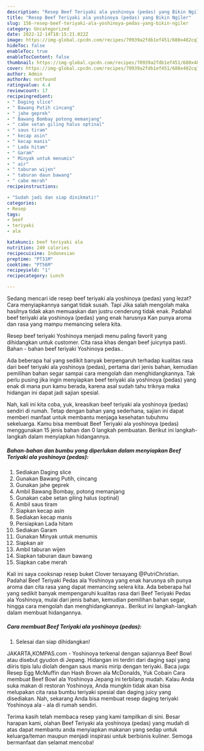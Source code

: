 ```yaml
---
description: "Resep Beef Teriyaki ala yoshinoya (pedas) yang Bikin Ngiler"
title: "Resep Beef Teriyaki ala yoshinoya (pedas) yang Bikin Ngiler"
slug: 156-resep-beef-teriyaki-ala-yoshinoya-pedas-yang-bikin-ngiler
category: Uncategorized
date: 2022-12-14T18:15:21.022Z
image: https://img-global.cpcdn.com/recipes/70939a2fdb1ef451/680x482cq70/beef-teriyaki-ala-yoshinoya-pedas-foto-resep-utama.jpg
hideToc: false
enableToc: true
enableTocContent: false
thumbnail: https://img-global.cpcdn.com/recipes/70939a2fdb1ef451/680x482cq70/beef-teriyaki-ala-yoshinoya-pedas-foto-resep-utama.jpg
cover: https://img-global.cpcdn.com/recipes/70939a2fdb1ef451/680x482cq70/beef-teriyaki-ala-yoshinoya-pedas-foto-resep-utama.jpg
author: Admin
authorAv: notfound
ratingvalue: 4.4
reviewcount: 17
recipeingredient:
- " Daging slice"
- " Bawang Putih cincang"
- " jahe geprek"
- " Bawang Bombay potong memanjang"
- " cabe setan giling halus optinal"
- " saus tiram"
- " kecap asin"
- " kecap manis"
- " Lada hitam"
- " Garam"
- " Minyak untuk menumis"
- " air"
- " taburan wijen"
- " taburan daun bawang"
- " cabe merah"
recipeinstructions:

- "Sudah jadi dan siap dinikmati!"
categories:
- Resep
tags:
- beef
- teriyaki
- ala

katakunci: beef teriyaki ala 
nutrition: 249 calories
recipecuisine: Indonesian
preptime: "PT31M"
cooktime: "PT56M"
recipeyield: "1"
recipecategory: Lunch

---
```



Sedang mencari ide resep beef teriyaki ala yoshinoya (pedas) yang lezat? Cara menyiapkannya sangat tidak susah. Tapi Jika salah mengolah maka hasilnya tidak akan memuaskan dan justru cenderung tidak enak. Padahal beef teriyaki ala yoshinoya (pedas) yang enak harusnya Kan punya aroma dan rasa yang mampu memancing selera kita.


Resep beef teriyaki Yoshinoya menjadi menu paling favorit yang dihidangkan untuk customer. Cita rasa khas dengan beef juicynya pasti. Bahan - bahan beef teriyaki Yoshinoya pedas..

Ada beberapa hal yang sedikit banyak berpengaruh terhadap kualitas rasa dari beef teriyaki ala yoshinoya (pedas), pertama dari jenis bahan, kemudian pemilihan bahan segar sampai cara mengolah dan menghidangkannya. Tak perlu pusing jika ingin menyiapkan beef teriyaki ala yoshinoya (pedas) yang enak di mana pun kamu berada, karena asal sudah tahu triknya maka hidangan ini dapat jadi sajian spesial.


Nah, kali ini kita coba, yuk, kreasikan beef teriyaki ala yoshinoya (pedas) sendiri di rumah. Tetap dengan bahan yang sederhana, sajian ini dapat memberi manfaat untuk membantu menjaga kesehatan tubuhmu sekeluarga. Kamu bisa membuat Beef Teriyaki ala yoshinoya (pedas) menggunakan 15 jenis bahan dan 0 langkah pembuatan. Berikut ini langkah-langkah dalam menyiapkan hidangannya.

<!--inarticleads1-->

##### Bahan-bahan dan bumbu yang diperlukan dalam menyiapkan Beef Teriyaki ala yoshinoya (pedas):

1. Sediakan  Daging slice
1. Gunakan  Bawang Putih, cincang
1. Gunakan  jahe geprek
1. Ambil  Bawang Bombay, potong memanjang
1. Gunakan  cabe setan giling halus (optinal)
1. Ambil  saus tiram
1. Siapkan  kecap asin
1. Sediakan  kecap manis
1. Persiapkan  Lada hitam
1. Sediakan  Garam
1. Gunakan  Minyak untuk menumis
1. Siapkan  air
1. Ambil  taburan wijen
1. Siapkan  taburan daun bawang
1. Siapkan  cabe merah


Kali ini saya cooksnap resep buket Clover tersayang @PutriChristian. Padahal Beef Teriyaki Pedas ala Yoshinoya yang enak harusnya sih punya aroma dan cita rasa yang dapat memancing selera kita. Ada beberapa hal yang sedikit banyak mempengaruhi kualitas rasa dari Beef Teriyaki Pedas ala Yoshinoya, mulai dari jenis bahan, kemudian pemilihan bahan segar, hingga cara mengolah dan menghidangkannya.. Berikut ini langkah-langkah dalam membuat hidangannya. 

<!--inarticleads2-->

##### Cara membuat Beef Teriyaki ala yoshinoya (pedas):


1. Selesai dan siap dihidangkan!

JAKARTA,KOMPAS.com - Yoshinoya terkenal dengan sajiannya Beef Bowl atau disebut gyudon di Jepang. Hidangan ini terdiri dari daging sapi yang diiris tipis lalu diolah dengan saus manis mirip dengan teriyaki. Baca juga: Resep Egg McMuffin dan Hash Brown ala McDonalds, Yuk Cobain Cara membuat Beef Bowl ala Yoshinoya Jepang ini terbilang mudah. Kalau Anda suka makan di restoran Yoshinoya, Anda mungkin tidak akan bisa melupakan cita rasa bumbu teriyaki spesial dan daging juicy yang disediakan. Nah, sekarang Anda bisa membuat resep daging teriyaki Yoshinoya ala - ala di rumah sendiri. 

Terima kasih telah membaca resep yang kami tampilkan di sini. Besar harapan kami, olahan Beef Teriyaki ala yoshinoya (pedas) yang mudah di atas dapat membantu anda menyiapkan makanan yang sedap untuk keluarga/teman maupun menjadi inspirasi untuk berbisnis kuliner. Semoga bermanfaat dan selamat mencoba!
